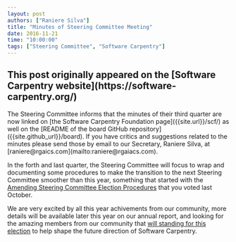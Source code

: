 ```yaml
---
layout: post
authors: ["Raniere Silva"]
title: "Minutes of Steering Committee Meeting"
date: 2016-11-21
time: "10:00:00"
tags: ["Steering Committee", "Software Carpentry"]
---
```


<h2>This post originally appeared on the [Software Carpentry website](https://software-carpentry.org/)</h2>
The Steering Committee informs that the minutes of their third quarter are now linked on [the Software Carpentry Foundation page]({{site.url}}/scf/) as well on the [README of the board GitHub repository]({{site.github_url}}/board). If you have critics and suggestions related to the minutes
please send those by email to our Secretary, Raniere Silva, at [raniere@rgaics.com](mailto:raniere@rgaiacs.com).

In the forth and last quarter,
the Steering Committee will focus to wrap and documenting some procedures
to make the transition to the next Steering Committee smoother than this year,
something that started with the [Amending Steering Committee Election Procedures]({{site.url}}/blog/2016/09/election-procedures.html) that you voted last October.

We are very excited by all this year achivements from our community,
more details will be available later this year on our annual report,
and looking for the amazing members from our community
that [will standing for this election]({{site.url}}/blog/2016/10/Call-for-candidates-SC-2017.html) to help shape the future direction of Software Carpentry.
